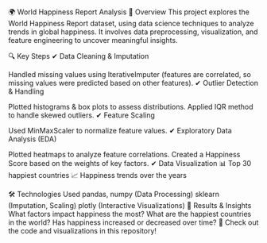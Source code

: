 🌍 World Happiness Report Analysis
📌 Overview
This project explores the World Happiness Report dataset, using data science techniques to analyze trends in global happiness. It involves data preprocessing, visualization, and feature engineering to uncover meaningful insights.

🔍 Key Steps
✔ Data Cleaning & Imputation

Handled missing values using IterativeImputer (features are correlated, so missing values were predicted based on other features).
✔ Outlier Detection & Handling

Plotted histograms & box plots to assess distributions.
Applied IQR method to handle skewed outliers.
✔ Feature Scaling

Used MinMaxScaler to normalize feature values.
✔ Exploratory Data Analysis (EDA)

Plotted heatmaps to analyze feature correlations.
Created a Happiness Score based on the weights of key factors.
✔ Data Visualization
📊 Top 30 happiest countries
📈 Happiness trends over the years

🛠 Technologies Used
pandas, numpy (Data Processing)
sklearn (Imputation, Scaling)
plotly (Interactive Visualizations)
🚀 Results & Insights
What factors impact happiness the most?
What are the happiest countries in the world?
Has happiness increased or decreased over time?
📌 Check out the code and visualizations in this repository!
